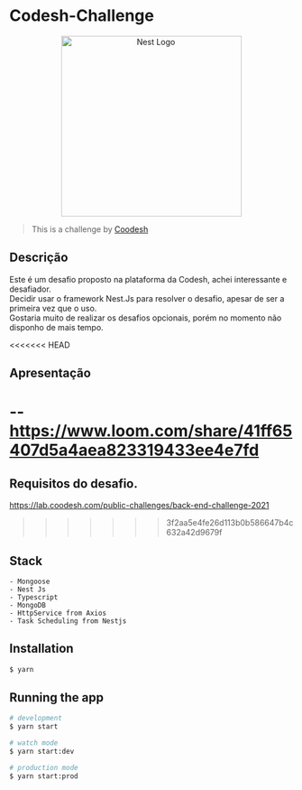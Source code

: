 # Codesh-Challenge

<p align="center">
  <a href="http://nestjs.com/" target="blank"><img src="https://nestjs.com/img/logo_text.svg" width="320" alt="Nest Logo" /></a>
</p>

> This is a challenge by [Coodesh](https://coodesh.com/)

## Descrição

Este é um desafio proposto na plataforma da Codesh, achei interessante e desafiador. <br/>
Decidir usar o framework Nest.Js para resolver o desafio, apesar de ser a primeira vez que o uso. <br/>
Gostaria muito de realizar os desafios opcionais, porém no momento não disponho de mais tempo. <br/>

<<<<<<< HEAD
## Apresentação

-- https://www.loom.com/share/41ff65407d5a4aea823319433ee4e7fd
=======
## Requisitos do desafio.

https://lab.coodesh.com/public-challenges/back-end-challenge-2021
>>>>>>> 3f2aa5e4fe26d113b0b586647b4c632a42d9679f

## Stack

```
- Mongoose
- Nest Js
- Typescript
- MongoDB
- HttpService from Axios
- Task Scheduling from Nestjs
```

## Installation

```bash
$ yarn
```

## Running the app

```bash
# development
$ yarn start

# watch mode
$ yarn start:dev

# production mode
$ yarn start:prod
```
